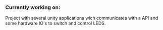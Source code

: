 ### Currently working on:

Project with several unity applications wich communicates with a API and some hardware IO's to switch and control LEDS.
